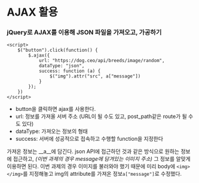 # AJAX 활용

### jQuery로 AJAX를 이용해 JSON 파일을 가져오고, 가공하기
```
<script>
    $("button").click(function() {
        $.ajax({
            url: "https://dog.ceo/api/breeds/image/random",
            dataType: "json",
            success: function (a) {
                $("img").attr("src", a["message"])
            }
        });
    })
</script>
```

* button을 클릭하면 ajax를 사용한다.
* url: 정보를 가져올 서버 주소 (URL이 될 수도 있고, post_path같은 route가 될 수도 있다)
* dataType: 가져오는 정보의 형태
* success: 서버에 성공적으로 접속하고 수행할 function을 지정한다

가져온 정보는 __a__에 담긴다. json API에 접근하던 것과 같은 방식으로 원하는 정보에 접근하고, _(이번 과제의 경우 message에 담겨있는 이미지 주소)_ 그 정보를 알맞게 이용하면 된다. 이번 과제의 경우 이미지를 불러와야 했기 때문에 미리 body에 `<img></img>`를 지정해놓고 img의 attribute를 가져온 정보`a["message"]`로 수정했다.
